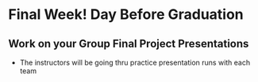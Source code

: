 # Final Week! Day Before Graduation

## Work on your Group Final Project Presentations
- The instructors will be going thru practice presentation runs with each team


